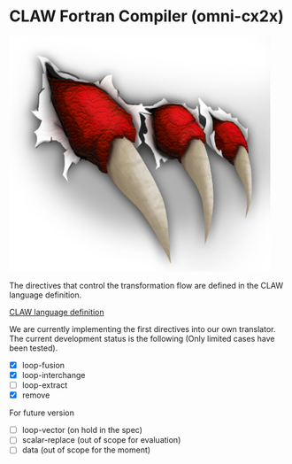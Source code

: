 # CLAW Fortran Compiler (omni-cx2x)

![CLAW logo](resource/claw_image.png)

The directives that control the transformation flow are defined in the
CLAW language definition.

[CLAW language definition](https://github.com/C2SM-RCM/claw-language-definition)

We are currently implementing the first directives into our own translator.
The current development status is the following (Only limited cases have been
tested).
- [x] loop-fusion
- [x] loop-interchange
- [ ] loop-extract
- [x] remove

For future version
- [ ] loop-vector (on hold in the spec)
- [ ] scalar-replace (out of scope for evaluation)
- [ ] data (out of scope for the moment)
